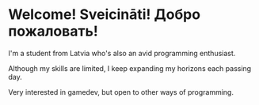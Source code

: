 # Welcome! Sveicināti! Добро пожаловать!

I'm a student from Latvia who's also an avid programming enthusiast.

Although my skills are limited, I keep expanding my horizons each passing day.

Very interested in gamedev, but open to other ways of programming.

